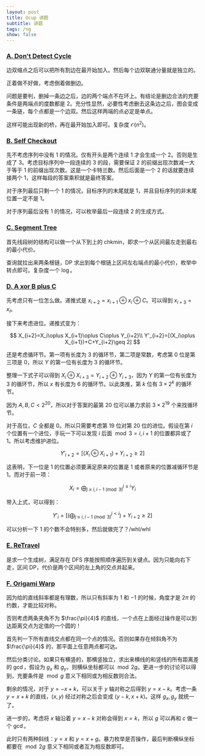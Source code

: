 ```yaml
---
layout: post
title: Ucup 讲题
subtitle: 讲题
tags: /ng
show: false
---
```


### [A. Don't Detect Cycle](https://qoj.ac/contest/1872/problem/9875)

边双缩点之后可以把所有割边在最开始加入。然后每个边双联通分量就是独立的。

正着做不好做，考虑倒着做删边。

问题是要判，删掉一条边之后，边的两个端点不在环上。有结论是删边合法的充要条件是两端点的度数都是 $2$。充分性显然，必要性考虑删去这条边之后，图会变成一条链，每个点都是一个边双。然后这样两端的点必定是单点。

这样可能出现新的桥，再在最开始加入即可。复杂度 $\mathcal O(n^2)$。

### [B. Self Checkout](https://qoj.ac/contest/1872/problem/9876)

先不考虑序列中没有 $1$ 的情况。仅有开头是两个连续 $1$ 才会生成一个 $2$。否则是生成了 $3$。考虑目标序列中一段连续的 $3$ 的段，需要保证 $2$ 的前缀出现次数减一大于等于 $1$ 的前缀出现次数。这是一个卡特兰数。然后后面是一个 $2$ 的话就要连续接两个 $1$，这样每段的答案乘积就是最终答案。

对于序列最后只剩一个 $1$ 的情况，目标序列的末尾就是 $1$，并且目标序列的非末尾位置一定不是 $1$。

对于序列最后没有 $1$ 的情况，可以枚举最后一段连续 $2$ 的生成方式。

### [C. Segment Tree](https://qoj.ac/contest/1872/problem/9877)

首先线段树的结构可以做一个从下到上的 chkmin，即求一个从区间最左走到最右的最小代价。

查询就拉出来两条根链，DP 求出到每个根链上区间左右端点的最小代价，枚举中转点即可。复杂度一个 $\log$。

### [D. A xor B plus C](https://qoj.ac/contest/1872/problem/9878)

先考虑只有一位怎么做。递推式是 $x_{i+2}=x_{i+1}\oplus x_i\oplus C$。可以得到 $x_{i+3}=x_i$。

接下来考虑进位。递推式变为：

$$
X_{i+2}=X_i\oplus X_{i+1}\oplus C\oplus Y_{i+2}\\
Y'_{i+2}=[(X_i\oplus X_{i+1})+C+Y_{i+2}\geq 2]
$$

还是考虑循环节。第一项有长度为 $3$ 的循环节，第二项是常数，考虑第 $0$ 位是第三项是 $0$，所以 $Y$ 的第一位有长度为 $3$ 的循环节。

整理一下式子可以得到 $X_i\oplus X_{i+3}=Y_{i+2}\oplus Y_{i+3}$，因为 $Y$ 的第一位有长度为 $3$ 的循环节，所以 $x$ 有长度为 $6$ 的循环节。以此类推，第 $k$ 位有 $3\times 2^k$ 的循环节。

因为 $A,B,C<2^{20}$，所以对于答案的最第 $20$ 位可以暴力求前 $3\times 2^{19}$ 个来找循环节。

对于高位，$C$ 全都是 $0$。所以只需要考虑第 $19$ 位对第 $20$ 位的进位。假设在第 $i$ 个位置有一个进位，手玩一下可以发现 $i$ 后面 $\bmod 3=i,i+1$ 的位置都异或了 $1$。所以考虑维护进位。

$$
Y'_{i+2}=[(X_i\oplus X_{i+1})+Y_{i+2}\geq 2]
$$  

这表明，下一位是 $1$ 的位置必须要满足原来的位置是 $1$ 或者原来的位置减循环节是 $1$。而对于前一项：

$$
X_i=\bigoplus^{j\leq i}_{j\equiv i,i-1\pmod 3} Y_i
$$

带入上式，可以得到：

$$
Y'_{i}=[(\bigoplus^{j<i}_{j\equiv i,i-1\pmod 3})+Y_{i+2}\geq 2]
$$

可以分析一下 $1$ 的个数不会特别多，然后就做完了？/whl/whl

### [E. ReTravel](https://qoj.ac/contest/1872/problem/9879)

是求一个生成树，满足存在 DFS 序能按照顺序遍历到关键点。因为只能向右下走，区间 DP，代价是两个区间的左上角的交点并起来。

### [F. Origami Warp](https://qoj.ac/contest/1872/problem/9880)

因为给的直线斜率都是有理数，所以只有斜率为 $1$ 和 $-1$ 的时候，角度才是 $2\pi$ 的约数，才能比较对称。

否则考虑两条夹角不为 $\frac{\pi}{4}$ 的直线，一个点在上面经过操作是可以到达距离交点为定值的一个圆的！

首先判一下所有直线交点都在同一个点的情况。否则如果存在倾斜角不为 $\frac{\pi}{4}$ 的，那平面上任意两点都可达。

然后分类讨论。如果只有横竖的，那横竖独立，求出来横线的和竖线的所有距离差的 $\gcd$，假设为 $g_x$ 和 $g_y$，则横纵坐标都可以 $\bmod 2g$。更进一步的讨论可以得到，充要条件是 $\bmod g$ 意义下相同或为相反数则合法。

剩余的情况，对于 $y=-x+k$，可以关于 $y$ 轴对称之后得到 $y=x-k$。考虑一条 $y=x+k$ 的直线，$(x,y)$ 经过对称之后会变成 $(y-k,x+k)$。这样 $g_x,g_y$ 就统一了。

进一步的，考虑将 $x$ 轴沿着 $y=x-k$ 对称会得到 $x=k$，所以 $g$ 可以再和 $c$ 做一个 $\gcd$。

此时只有两种斜线：$y=x$ 和 $y=x+g$。暴力枚举是否操作，最后判断横纵坐标都要在 $\bmod 2g$ 意义下相同或者互为相反数即可。